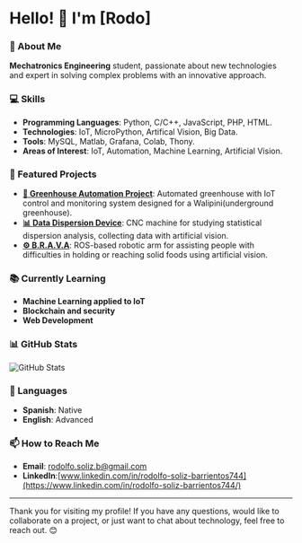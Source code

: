 # Hello! 👋 I'm [Rodo]

### 🚀 About Me
**Mechatronics Engineering** student, passionate about new technologies and expert in solving complex problems with an innovative approach.

### 💻 Skills
- **Programming Languages**: Python, C/C++, JavaScript, PHP, HTML.
- **Technologies**: IoT, MicroPython, Artifical Vision, Big Data.
- **Tools**: MySQL, Matlab, Grafana, Colab, Thony.
- **Areas of Interest**: IoT, Automation, Machine Learning, Artificial Vision.

### 🔧 Featured Projects
- **[🌱 Greenhouse Automation Project](link_to_project)**: Automated greenhouse with IoT control and monitoring system designed for a Walipini(underground greenhouse).
- **[📊 Data Dispersion Device](link_to_project)**: CNC machine for studying statistical dispersion analysis, collecting data with artificial vision.
- **[⚙️ B.R.A.V.A](link_to_project)**: ROS-based robotic arm for assisting people with difficulties in holding or reaching solid foods using artificial vision.

### 📚 Currently Learning
- **Machine Learning applied to IoT**
- **Blockchain and security**
- **Web Development**
<!-- 
### 🏆 Achievements and Certifications
- **Certification in Python Programming** - [Institution] (Date)
- **Best Technological Innovation Project Award** - [Brief description of the award]
- **Specialization Course in IoT and Automation** - [Institution] (Date)
-->
### 📊 GitHub Stats
![GitHub Stats](https://github-readme-stats.vercel.app/api?username=Rodo747&show_icons=true&theme=radical)

### 💬 Languages
- **Spanish**: Native
- **English**: Advanced

### 📫 How to Reach Me
- **Email**: [rodolfo.soliz.b@gmail.com](rodolfo.soliz.b@gmail.com)
- **LinkedIn**:[www.linkedin.com/in/rodolfo-soliz-barrientos744](https://www.linkedin.com/in/rodolfo-soliz-barrientos744/)
<!-- 
### 📚 Articles and Publications
- **[Article Title 1](link_to_article)**: Brief description of the article or publication.
- **[Article Title 2](link_to_article)**: Brief description of the article or publication.

### 🌟 Recommendations
*"Working with [Your Name] was an amazing experience; their ability to solve complex problems is impressive."* - [Person's Name], [Position], [Company/Institution]
-->
---

Thank you for visiting my profile! If you have any questions, would like to collaborate on a project, or just want to chat about technology, feel free to reach out. 😊
